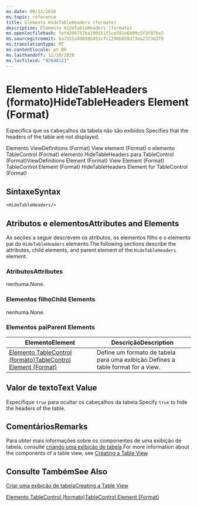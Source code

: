 ```yaml
---
ms.date: 09/13/2016
ms.topic: reference
title: Elemento HideTableHeaders (formato)
description: Elemento HideTableHeaders (formato)
ms.openlocfilehash: fefd296757ba190151f1ce592e6609c5f3f070e2
ms.sourcegitcommit: ba7315a496986451cfc1296b659d73ea2373d3f0
ms.translationtype: MT
ms.contentlocale: pt-BR
ms.lasthandoff: 12/10/2020
ms.locfileid: "92648121"
---
```

# <a name="hidetableheaders-element-format"></a><span data-ttu-id="c020b-103">Elemento HideTableHeaders (formato)</span><span class="sxs-lookup"><span data-stu-id="c020b-103">HideTableHeaders Element (Format)</span></span>

<span data-ttu-id="c020b-104">Especifica que os cabeçalhos da tabela não são exibidos.</span><span class="sxs-lookup"><span data-stu-id="c020b-104">Specifies that the headers of the table are not displayed.</span></span>

<span data-ttu-id="c020b-105">Elemento ViewDefinitions (Format) View element (Format) o elemento TableControl (Format) elemento HideTableHeaders para TableControl (Format)</span><span class="sxs-lookup"><span data-stu-id="c020b-105">ViewDefinitions Element (Format) View Element (Format) TableControl Element (Format) HideTableHeaders Element for TableControl (Format)</span></span>

## <a name="syntax"></a><span data-ttu-id="c020b-106">Sintaxe</span><span class="sxs-lookup"><span data-stu-id="c020b-106">Syntax</span></span>

```vb
<HideTableHeaders/>
```

## <a name="attributes-and-elements"></a><span data-ttu-id="c020b-107">Atributos e elementos</span><span class="sxs-lookup"><span data-stu-id="c020b-107">Attributes and Elements</span></span>

<span data-ttu-id="c020b-108">As seções a seguir descrevem os atributos, os elementos filho e o elemento pai do `HideTableHeaders` elemento.</span><span class="sxs-lookup"><span data-stu-id="c020b-108">The following sections describe the attributes, child elements, and parent element of the `HideTableHeaders` element.</span></span>

### <a name="attributes"></a><span data-ttu-id="c020b-109">Atributos</span><span class="sxs-lookup"><span data-stu-id="c020b-109">Attributes</span></span>

<span data-ttu-id="c020b-110">nenhuma.</span><span class="sxs-lookup"><span data-stu-id="c020b-110">None.</span></span>

### <a name="child-elements"></a><span data-ttu-id="c020b-111">Elementos filho</span><span class="sxs-lookup"><span data-stu-id="c020b-111">Child Elements</span></span>

<span data-ttu-id="c020b-112">nenhuma.</span><span class="sxs-lookup"><span data-stu-id="c020b-112">None.</span></span>

### <a name="parent-elements"></a><span data-ttu-id="c020b-113">Elementos pai</span><span class="sxs-lookup"><span data-stu-id="c020b-113">Parent Elements</span></span>

|<span data-ttu-id="c020b-114">Elemento</span><span class="sxs-lookup"><span data-stu-id="c020b-114">Element</span></span>|<span data-ttu-id="c020b-115">Descrição</span><span class="sxs-lookup"><span data-stu-id="c020b-115">Description</span></span>|
|-------------|-----------------|
|[<span data-ttu-id="c020b-116">Elemento TableControl (formato)</span><span class="sxs-lookup"><span data-stu-id="c020b-116">TableControl Element (Format)</span></span>](./tablecontrol-element-format.md)|<span data-ttu-id="c020b-117">Define um formato de tabela para uma exibição.</span><span class="sxs-lookup"><span data-stu-id="c020b-117">Defines a table format for a view.</span></span>|

## <a name="text-value"></a><span data-ttu-id="c020b-118">Valor de texto</span><span class="sxs-lookup"><span data-stu-id="c020b-118">Text Value</span></span>

<span data-ttu-id="c020b-119">Especifique `true` para ocultar os cabeçalhos da tabela.</span><span class="sxs-lookup"><span data-stu-id="c020b-119">Specify `true` to hide the headers of the table.</span></span>

## <a name="remarks"></a><span data-ttu-id="c020b-120">Comentários</span><span class="sxs-lookup"><span data-stu-id="c020b-120">Remarks</span></span>

<span data-ttu-id="c020b-121">Para obter mais informações sobre os componentes de uma exibição de tabela, consulte [criando uma exibição de tabela](./creating-a-table-view.md).</span><span class="sxs-lookup"><span data-stu-id="c020b-121">For more information about the components of a table view, see [Creating a Table View](./creating-a-table-view.md).</span></span>

## <a name="see-also"></a><span data-ttu-id="c020b-122">Consulte Também</span><span class="sxs-lookup"><span data-stu-id="c020b-122">See Also</span></span>

[<span data-ttu-id="c020b-123">Criar uma exibição de tabela</span><span class="sxs-lookup"><span data-stu-id="c020b-123">Creating a Table View</span></span>](./creating-a-table-view.md)

[<span data-ttu-id="c020b-124">Elemento TableControl (formato)</span><span class="sxs-lookup"><span data-stu-id="c020b-124">TableControl Element (Format)</span></span>](./tablecontrol-element-format.md)
